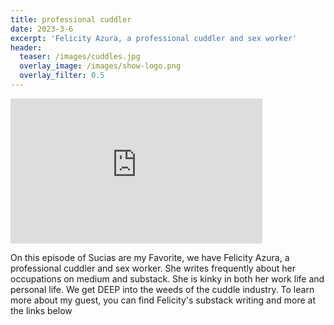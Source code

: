 ```yaml
---
title: professional cuddler
date: 2023-3-6
excerpt: 'Felicity Azura, a professional cuddler and sex worker'
header:
  teaser: /images/cuddles.jpg
  overlay_image: /images/show-logo.png
  overlay_filter: 0.5
---
```


<iframe src='https://open.spotify.com/embed/episode/3UrjulE7GbzEjCMAsemgcw' width='80%' height='232' frameborder='0' allowtransparency='true' allow='encrypted-media'></iframe>

On this episode of Sucias are my Favorite, we have Felicity Azura, a professional cuddler and sex worker. She writes  frequently about her occupations on medium and substack. She is kinky in both her work life and personal life. We get DEEP into the weeds of the cuddle industry. To learn more about my guest, you can find Felicity's substack writing and more at the links below
